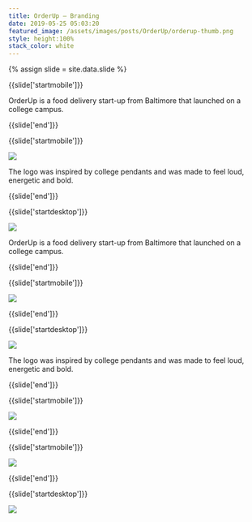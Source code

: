 ```yaml
---
title: OrderUp — Branding
date: 2019-05-25 05:03:20
featured_image: /assets/images/posts/OrderUp/orderup-thumb.png
style: height:100%
stack_color: white
---
```

{% assign slide = site.data.slide %}

{{slide['startmobile']}}

OrderUp is a food delivery start-up from Baltimore that launched on a college campus.

{{slide['end']}}

{{slide['startmobile']}}

<div><img class='full-height' src='{{ site.url }}/assets/images/posts/OrderUp/localup-1-mobile.png' srcset='{{ site.url }}/assets/images/posts/OrderUp/localup-1-mobile.png 375w, {{ site.url }}/assets/images/posts/OrderUp/localup-1-mobile@2x.png 750w, {{ site.url }}/assets/images/posts/OrderUp/localup-1-mobile@3x.png 1125w'></div>

<p class='bg'>The logo was inspired by college pendants and was made to feel loud, energetic and bold.</p>

{{slide['end']}}

{{slide['startdesktop']}}

<div><img class='full-width' src='{{ site.url }}/assets/images/posts/OrderUp/localup-1@2x.png' srcset='{{ site.url }}/assets/images/posts/OrderUp/localup-1.png 1024w, {{ site.url }}/assets/images/posts/OrderUp/localup-1@2x.png 2048w, {{ site.url }}/assets/images/posts/OrderUp/localup-1@3x.png 3072w'></div>

OrderUp is a food delivery start-up from Baltimore that launched on a college campus.

{{slide['end']}}

{{slide['startmobile']}}

<div><img class='full-height' src='{{ site.url }}/assets/images/posts/OrderUp/localup-2-mobile.png' srcset='{{ site.url }}/assets/images/posts/OrderUp/localup-2-mobile.png 375w, {{ site.url }}/assets/images/posts/OrderUp/localup-2-mobile@2x.png 750w, {{ site.url }}/assets/images/posts/OrderUp/localup-2-mobile@3x.png 1125w'></div>

<p class='bg-dark'></p>


{{slide['end']}}

{{slide['startdesktop']}}

<div><img src='{{ site.url }}/assets/images/posts/OrderUp/localup-2@2x.png' srcset='{{ site.url }}/assets/images/posts/OrderUp/localup-2.png 794w, {{ site.url }}/assets/images/posts/OrderUp/localup-2@2x.png 1588w, {{ site.url }}/assets/images/posts/OrderUp/localup-2@3x.png 2382w'></div>

The logo was inspired by college pendants and was made to feel loud, energetic and bold.

{{slide['end']}}

{{slide['startmobile']}}

<div><img class='full-height' src='{{ site.url }}/assets/images/posts/OrderUp/localup-3-mobile.png' srcset='{{ site.url }}/assets/images/posts/OrderUp/localup-3-mobile.png 375w, {{ site.url }}/assets/images/posts/OrderUp/localup-3-mobile@2x.png 750w, {{ site.url }}/assets/images/posts/OrderUp/localup-3-mobile@3x.png 1125w'></div>

<p class='bg-dark'></p>


{{slide['end']}}

{{slide['startmobile']}}

<div><img class='full-height' src='{{ site.url }}/assets/images/posts/OrderUp/localup-4-mobile.jpg' srcset='{{ site.url }}/assets/images/posts/OrderUp/localup-4-mobile.jpg 375w, {{ site.url }}/assets/images/posts/OrderUp/localup-4-mobile@2x.jpg 750w, {{ site.url }}/assets/images/posts/OrderUp/localup-4-mobile@3x.jpg 1125w'></div>

<p class='bg-dark'></p>


{{slide['end']}}

{{slide['startdesktop']}}

<div class='row'>

<div><img src='{{ site.url }}/assets/images/posts/OrderUp/localup-3@2x.png' srcset='{{ site.url }}/assets/images/posts/OrderUp/localup-3.png 394w, {{ site.url }}/assets/images/posts/OrderUp/localup-3@2x.png 788w, {{ site.url }}/assets/images/posts/OrderUp/localup-3@3x.png 1182w'></div><!--

--><div><img src='{{ site.url }}/assets/images/posts/OrderUp/localup-4@2x.png' srcset='{{ site.url }}/assets/images/posts/OrderUp/localup-4.png 394w, {{ site.url }}/assets/images/posts/OrderUp/localup-4@2x.png 788w, {{ site.url }}/assets/images/posts/OrderUp/localup-4@3x.png 1182w'></div>

</div>

{{slide['end']}}